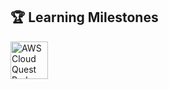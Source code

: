 ## 🏆 Learning Milestones



<a href="https://www.credly.com/badges/f6992bcf-b244-4ada-afcd-6bda1da7020e/public_url">
  <img src="https://images.credly.com/images/2784d0d8-327c-406f-971e-9f0e15097003/image.png" width="60" alt="AWS Cloud Quest Badge"/>
</a>



<!--
**boyrazcan33/boyrazcan33** is a ✨ _special_ ✨ repository because its `README.md` (this file) appears on your GitHub profile.

Here are some ideas to get you started:

- 🔭 I’m currently working on ...
- 🌱 I’m currently learning ...
- 👯 I’m looking to collaborate on ...
- 🤔 I’m looking for help with ...
- 💬 Ask me about ...
- 📫 How to reach me: ...
- 😄 Pronouns: ...
- ⚡ Fun fact: ...
-->
